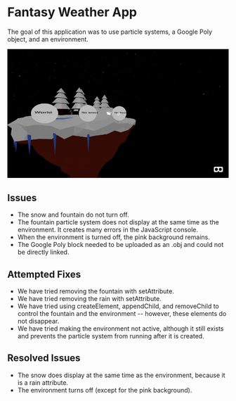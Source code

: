 # Fantasy Weather App

The goal of this application was to use particle systems, a Google Poly object, and an environment. 

<img src="fantasyweather.gif" alt="Fantasy Weather App" />

## Issues

* The snow and fountain do not turn off.
* The fountain particle system does not display at the same time as the environment. It creates many errors in the JavaScript console.
* When the environment is turned off, the pink background remains.
* The Google Poly block needed to be uploaded as an .obj and could not be directly linked.

## Attempted Fixes

* We have tried removing the fountain with setAttribute.
* We have tried removing the rain with setAttribute.
* We have tried using createElement, appendChild, and removeChild to control the fountain and the environment -- however, these elements do not disappear.
* We have tried making the environment not active, although it still exists and prevents the particle system from running after it is created.

## Resolved Issues

* The snow does display at the same time as the environment, because it is a rain attribute.
* The environment turns off (except for the pink background).
